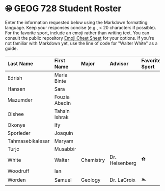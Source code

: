 # 🌐 GEOG 728 Student Roster

Enter the information requested below using the Markdown formatting language.  Keep your responses concise (e.g., < 20 characters if possible).  For the favorite sport, include an emoji rather than writing text.  You can consult the public repository [Emoji Cheet Sheet](https://github.com/ikatyang/emoji-cheat-sheet) for your options.  If you're not familiar with Markdown yet, use the line of code for "Walter White" as a guide.

| Last Name                    | First Name                   | Major                        | Advisor                      | Favorite Sport               |
| :--------------------------- | :--------------------------- | :--------------------------- | :--------------------------- | :--------------------------- |
| Edrish | Maria Binte |
| Hansen | Sara |
| Mazumder | Fouzia Abedin |
| Oishee | Tahsin Ishrak |
| Okonye | Ify |
| Sporleder | Joaquin |
| Tahmasebikalesar | Maryam |
| Turjo | Musabbir |
| White | Walter | Chemistry | Dr. Heisenberg | :soccer: |
| Woodruff | Ian |
| Worden | Samuel | Geology | Dr. LaCroix | :swimmer: |
